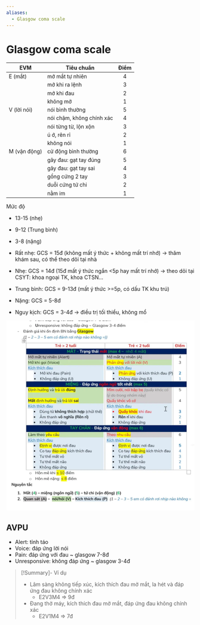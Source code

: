 ```yaml
---
aliases:
  - Glasgow coma scale
---
```

# Glasgow coma scale

| EVM          | Tiêu chuẩn                | Điểm |
| ------------ | ------------------------- |:----:|
| E (mắt)      | mở mắt tự nhiên           |  4   |
|              | mở khi ra lệnh            |  3   |
|              | mở khi đau                |  2   |
|              | không mở                  |  1   |
| V (lời nói)  | nói bình thường           |  5   |
|              | nói chậm, không chính xác |  4   |
|              | nói từng từ, lộn xộn      |  3   |
|              | ú ớ, rên rỉ               |  2   |
|              | không nói                 |  1   |
| M (vận động) | cử động bình thường       |  6   |
|              | gây đau: gạt tay đúng     |  5   |
|              | gây đau: gạt tay sai      |  4   |
|              | gồng cứng 2 tay           |  3   |
|              | duỗi cứng tứ chi          |  2   |
|              | nằm im                    |  1   |

Mức độ
- 13-15 (nhẹ)
- 9-12 (Trung bình)
- 3-8 (nặng)

- Rất nhẹ: GCS = 15đ (không mất ý thức + không mất trí nhớ)
	  -> thăm khám sau, có thể theo dõi tại nhà
- Nhẹ: GCS = 14đ (15đ mất ý thức ngắn <5p hay mất trí nhớ)
	  -> theo dõi tại CSYT: khoa ngoại TK, khoa CTSN...
- Trung bình: GCS = 9-13đ (mất ý thức >=5p, có dấu TK khu trú)
- Nặng: GCS = 5-8đ
- Nguy kịch: GCS = 3-4đ
	  -> điều trị tối thiểu, không mổ

![GCS-20240801224455042.webp](../200%20FILES/201%20Image/GCS-20240801224455042.webp)
## AVPU
- Alert: tỉnh táo
- Voice: đáp ứng lời nói
- Pain: đáp ứng với đau ~ glasgow 7-8đ
- Unresponsive: không đáp ứng ~ glasgow 3-4đ

> [!Summary]- Ví dụ
> - Lâm sàng không tiếp xúc, kích thích đau mở mắt, la hét và đáp ứng đau không chính xác
> 	- E2V3M4 => 9đ
> - Đang thở máy, kích thích đau mở mắt, đáp ứng đau không chính xác
> 	- E2V1M4 => 7đ

